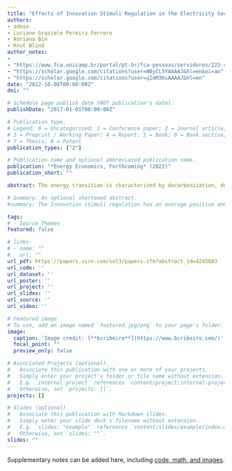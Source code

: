 ```yaml
---
title: "Effects of Innovation Stimuli Regulation in the Electricity Sector: A quantitative study on European countries"
authors:
- admin
- Luciane Graziele Pereira Ferrero
- Adriana Bin
- Knut Blind
author_notes:
- 
- "https://www.fca.unicamp.br/portal/pt-br/fca-pessoas/servidores/223-servidores-ensino/54-luciane-graziele-pereira.html"
- "https://scholar.google.com/citations?user=W0yCL5YAAAAJ&hl=en&oi=ao"
- "https://scholar.google.com/citations?user=qImM3KsAAAAJ&hl=en"
date: "2022-10-08T00:00:00Z"
doi: ""

# Schedule page publish date (NOT publication's date).
publishDate: "2017-01-01T00:00:00Z"

# Publication type.
# Legend: 0 = Uncategorized; 1 = Conference paper; 2 = Journal article;
# 3 = Preprint / Working Paper; 4 = Report; 5 = Book; 6 = Book section;
# 7 = Thesis; 8 = Patent
publication_types: ["2"]

# Publication name and optional abbreviated publication name.
publication: "*Energy Economics, Forthcoming* (2022)"
publication_short: ""

abstract: The energy transition is characterized by decarbonization, decentralization, and digitalization trends in the electricity sector, increasing the demand for novel technologies and innovation. Nevertheless, there are still challenges in the electricity sector to provide proper innovation incentives, often attributed to the slow technological dynamics of the sector and its regulated nature. As a response to insufficient levels of innovation, numerous European countries introduced innovation-stimuli regulations in the electricity sector during the second half of the 2000s. To evaluate the impact of these regulations on innovation, we employed a difference-in-differences (DiD) model on a panel data set with 21 European countries covering the period from 1991 to 2016, using patents as a dependent variable. In addition to the canonical DiD, we performed group-specific treatment effects to estimate the difference among the “early adopters” and “late adopters” countries of innovation-stimuli regulation. We find that the introduction of innovation-stimuli regulation has positively impacted patenting activities in the electricity sector, especially among the “early adopters”. These results suggest that innovation-stimuli regulation can be an important regulatory tool to foster further innovation that is required to complete the energy transition.

# Summary. An optional shortened abstract.
#summary: The Innovation stimuli regulation has an average positive and significant impact on patents, but early adopters seem to benefit more from the innovation-stimuli regulations than late-adopters. Our findings are aligned with the positive impact of R&D investments on innovation outputs

tags:
# - Source Themes
featured: false

# links:
# - name: ""
#   url: ""
url_pdf: https://papers.ssrn.com/sol3/papers.cfm?abstract_id=4245683
url_code: ''
url_dataset: ''
url_poster: ''
url_project: ''
url_slides: ''
url_source: ''
url_video: ''

# Featured image
# To use, add an image named `featured.jpg/png` to your page's folder. 
image:
  caption: 'Image credit: [**bcribeiro**](https://www.bcribeiro.com/)'
  focal_point: ""
  preview_only: false

# Associated Projects (optional).
#   Associate this publication with one or more of your projects.
#   Simply enter your project's folder or file name without extension.
#   E.g. `internal-project` references `content/project/internal-project/index.md`.
#   Otherwise, set `projects: []`.
projects: []

# Slides (optional).
#   Associate this publication with Markdown slides.
#   Simply enter your slide deck's filename without extension.
#   E.g. `slides: "example"` references `content/slides/example/index.md`.
#   Otherwise, set `slides: ""`.
slides: ""
---
```


Supplementary notes can be added here, including [code, math, and images](https://wowchemy.com/docs/writing-markdown-latex/).

